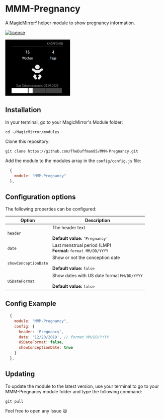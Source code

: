 # MMM-Pregnancy
A [MagicMirror²](https://magicmirror.builders) helper module to show pregnancy information.

[![license](https://img.shields.io/github/license/mashape/apistatus.svg)](https://raw.githubusercontent.com/bibaldo/MMM-CountUP/master/LICENSE)

![Example](.github/example.png)

## Installation

In your terminal, go to your MagicMirror's Module folder:
````
cd ~/MagicMirror/modules
````

Clone this repository:
````
git clone https://github.com/TheDuffman85/MMM-Pregnancy.git
````

Add the module to the modules array in the `config/config.js` file:
````javascript
  {
    module: "MMM-Pregnancy"
  },
````

## Configuration options

The following properties can be configured:


| Option                       | Description
| ---------------------------- | -----------
| `header`                     | The header text <br><br> **Default value:** `'Pregnancy'`
| `date`                       | Last menstrual period (LMP) <br> **Format:** `format MM/DD/YYYY`
| `showConceptionDate`         | Show or not the conception date <br><br>**Default value:** `false`
| `USDateFormat`               | Show dates with US date format `MM/DD/YYYY` <br><br>**Default value:** `false`

## Config Example

````javascript
  {
    module: "MMM-Pregnancy",
    config: {
      header: 'Pregnancy',
      date: '12/20/2019', // format MM/DD/YYYY
      USDateFormat: false,
      showConceptionDate: true
    }
  },
````
## Updating

To update the module to the latest version, use your terminal to go to your MMM-Pregnancy module folder and type the following command:

````
git pull
```` 

Feel free to open any Issue :smiley: